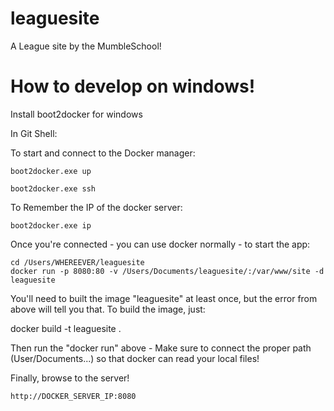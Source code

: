 leaguesite
==========

A League site by the MumbleSchool!

How to develop on windows!
=======
Install boot2docker for windows

In Git Shell:

To start and connect to the Docker manager:

    boot2docker.exe up

    boot2docker.exe ssh


To Remember the IP of the docker server:

    boot2docker.exe ip


Once you're connected - you can use docker normally - to start the app:

    cd /Users/WHEREEVER/leaguesite
    docker run -p 8080:80 -v /Users/Documents/leaguesite/:/var/www/site -d leaguesite


You'll need to built the image "leaguesite" at least once, but the error from above will tell you that. To build the image, just:

   docker build -t leaguesite .

Then run the "docker run" above - Make sure to connect the proper path (User/Documents...) so that docker can read your local files!

Finally, browse to the server!

    http://DOCKER_SERVER_IP:8080